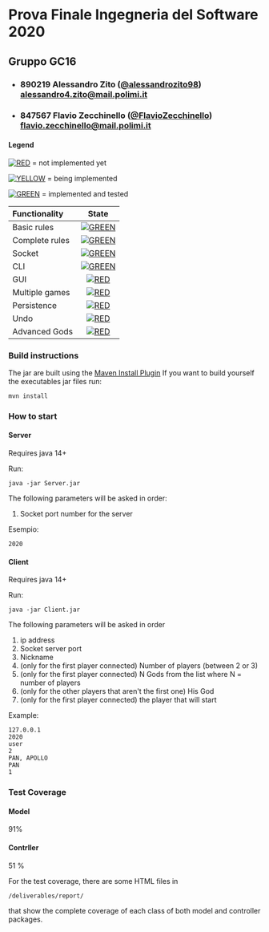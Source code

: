# Prova Finale Ingegneria del Software 2020
## Gruppo GC16

- ###   890219    Alessandro Zito ([@alessandrozito98](https://github.com/alessandrozito98)) alessandro4.zito@mail.polimi.it
- ###   847567    Flavio Zecchinello ([@FlavioZecchinello](https://github.com/FlavioZecchinello)) flavio.zecchinello@mail.polimi.it

#### Legend

[![RED](https://placehold.it/15/f03c15/f03c15)](#) = not implemented yet

[![YELLOW](https://placehold.it/15/ffdd00/ffdd00)](#) = being implemented

[![GREEN](https://placehold.it/15/44bb44/44bb44)](#) = implemented and tested

| Functionality | State |
|:-----------------------|:------------------------------------:|
| Basic rules | [![GREEN](https://placehold.it/15/44bb44/44bb44)](#) |
| Complete rules | [![GREEN](https://placehold.it/15/44bb44/44bb44)](#) |
| Socket | [![GREEN](https://placehold.it/15/44bb44/44bb44)](#) |
| CLI | [![GREEN](https://placehold.it/15/44bb44/44bb44)](#) |
| GUI | [![RED](https://placehold.it/15/f03c15/f03c15)](#) |
| Multiple games | [![RED](https://placehold.it/15/f03c15/f03c15)](#) |
| Persistence | [![RED](https://placehold.it/15/f03c15/f03c15)](#) |
| Undo | [![RED](https://placehold.it/15/f03c15/f03c15)](#) |
| Advanced Gods | [![RED](https://placehold.it/15/f03c15/f03c15)](#) |

<!--
[![RED](https://placehold.it/15/f03c15/f03c15)](#)
[![YELLOW](https://placehold.it/15/ffdd00/ffdd00)](#)
[![GREEN](https://placehold.it/15/44bb44/44bb44)](#)
-->


### Build instructions

The jar are built using the [Maven Install Plugin](https://maven.apache.org/plugins/maven-install-plugin/)
If you want to build yourself the executables jar files run:
```
mvn install
```

### How to start
#### Server
Requires java 14+ 

Run:
```
java -jar Server.jar
```

The following parameters will be asked in order:
1. Socket port number for the server

Esempio:
```
2020
```

#### Client
Requires java 14+

Run:
```
java -jar Client.jar
````

The following parameters will be asked in order
1. ip address
2. Socket server port
3. Nickname
4. (only for the first player connected) Number of players (between 2 or 3)
5. (only for the first player connected) N Gods from the list where N = number of players
6. (only for the other players that aren't the first one) His God
7. (only for the first player connected) the player that will start

Example:
```
127.0.0.1
2020
user
2
PAN, APOLLO
PAN
1
```

### Test Coverage

#### Model
91%

#### Contrller 
51 %


For the test coverage, there are some HTML files in
```
/deliverables/report/
```
that show the complete coverage of each class of both model and controller packages.